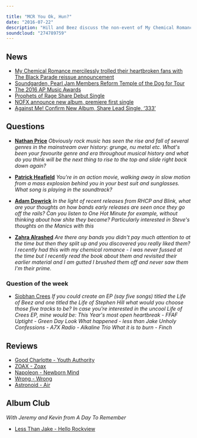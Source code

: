```yaml
---

title: "MCR You Ok, Hun?"
date: "2016-07-22"
description: "Hill and Beez discuss the non-event of My Chemical Romance's flirtations with the internet this week, the new music from Prophets Of Rage, Against Me! and NOFX, some of the more interesting albums from this year that we haven't reviewed yet, the new Good Charlotte album and Jeremy and Kevin from A Day To Remember join us to chat about Less Than Jake's Hello Rock View in this week's Album Club. Kelvin Quinn is not Scottish."
soundcloud: "274789759"
---
```


## News

* [My Chemical Romance mercilessly trolled their heartbroken fans with The Black Parade reissue announcement](http://www.independent.co.uk/arts-entertainment/music/news/my-chemical-romance-mercilessly-trolled-their-heartbroken-fans-with-the-black-parade-reissue-a7149856.html)
* [Soundgarden, Pearl Jam Members Reform Temple of the Dog for Tour](http://www.rollingstone.com/music/news/soundgarden-pearl-jam-members-reform-temple-of-the-dog-w430066)
* [The 2016 AP Music Awards](http://www.altpress.com/features/entry/here_are_the_winners_of_the_2016_apmas)
* [Prophets of Rage Share Debut Single](http://pitchfork.com/news/66888-prophets-of-rage-share-debut-single-listen/)
* [NOFX announce new album, premiere first single](http://www.altpress.com/news/entry/nofx_announce_new_album_premiere_first_singlelisten)
* [Against Me! Confirm New Album, Share Lead Single, ‘333’](http://www.spin.com/2016/07/against-me-new-album-shape-shift-with-me-333-single-stream/)

## Questions

* [**Nathan Price**](https://www.facebook.com/thatsnotmetalpodcast/posts/1925110167715518?comment_id=1925209607705574&comment_tracking=%7B%22tn%22%3A%22R9%22%7D)
  _Obviously rock music has seen the rise and fall of several genres in the mainstream over history: grunge, nu metal etc. What's been your favourite genre and era throughout musical history and what do you think will be the next thing to rise to the top and slide right back down again?_

* [**Patrick Heafield**](https://www.facebook.com/thatsnotmetalpodcast/posts/1925110167715518?comment_id=1925121161047752&comment_tracking=%7B%22tn%22%3A%22R9%22%7D)
  _You're in an action movie, walking away in slow motion from a mass explosion behind you in your best suit and sunglasses. What song is playing in the soundtrack?_

* [**Adam Dowrick**](https://www.facebook.com/thatsnotmetalpodcast/posts/1925110167715518?comment_id=1925126251047243&comment_tracking=%7B%22tn%22%3A%22R9%22%7D)
  _In the light of recent releases from RHCP and Blink, what are your thoughts on how bands early releases are seen once they go off the rails? Can you listen to One Hot Minute for example, without thinking about how shite they became? Particularly interested in Steve's thoughts on the Manics with this_

* [**Zahra Alrashed**](https://www.facebook.com/thatsnotmetalpodcast/posts/1925110167715518?comment_id=1925149801044888&comment_tracking=%7B%22tn%22%3A%22R9%22%7D)
  _Are there any bands you didn't pay much attention to at the time but then they split up and you discovered you really liked them? I recently had this with my chemical romance - I was never fussed at the time but I recently read the book about them and revisited their earlier material and I am gutted I brushed them off and never saw them I'm their prime._

### Question of the week

* [Siobhan Crees](https://www.facebook.com/thatsnotmetalpodcast/posts/1925110167715518?comment_id=1925189667707568&comment_tracking=%7B%22tn%22%3A%22R9%22%7D)
  _If you could create an EP (say five songs) titled the Life of Beez and one titled the Life of Stephen Hill what would you choose those five tracks to be?
  In case you're interested in the uncool Life of Crees EP, mine would be:
  This Year's most open heartbreak - FFAF
  Uptight - Green Day
  Look What happened - less than Jake
  Unholy Confessions - A7X
  Radio - Alkaline Trio
  What it is to burn - Finch_

## Reviews

* [Good Charlotte - Youth Authority](https://itunes.apple.com/gb/album/youth-authority-bonus-track/id1098277639)
* [ZOAX - Zoax](https://itunes.apple.com/gb/album/zoax/id1094452316)
* [Napoleon - Newborn Mind](https://itunes.apple.com/gb/album/newborn-mind/id1097907667)
* [Wrong - Wrong](https://itunes.apple.com/gb/album/wrong/id1081985050)
* [Astronoid - Air](https://itunes.apple.com/gb/album/air/id1114071173)

## Album Club

_With Jeremy and Kevin from A Day To Remember_

* [Less Than Jake - Hello Rockview](https://itunes.apple.com/gb/album/hello-rockview/id724533801)
